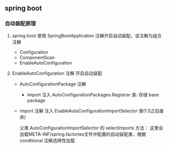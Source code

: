 ## spring boot

### 自动装配原理

1. spring boot 使用 SpringBootApplication 注解开启自动装配，该注解为组合注解

   - Configuration
   - ComponentScan
   - EnableAutoConfiguration

2. EnableAutoConfiguration 注解 开启自动装配

   - AutoConfigurationPackage 注解

     - import 注入 AutoConfigurationPackages.Registrar 类: 存储 base package

   - import 注解 注入  EnableAutoConfigurationImportSelector 类(1.5之后废弃)

     父类 AutoConfigurationImportSelector   的 selectImports 方法： 这里会加载META-INF/spring.factories文件中配置的自动装配类，根据conditional 注解选择性加载

